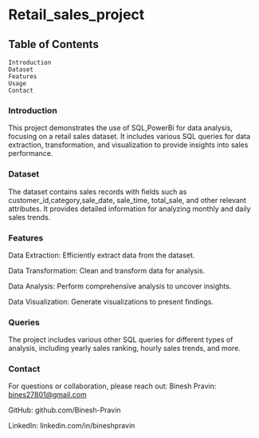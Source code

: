 # Retail_sales_project
## Table of Contents
    Introduction
    Dataset
    Features
    Usage
    Contact
### Introduction
This project demonstrates the use of SQL,PowerBi for data analysis, focusing on a retail sales dataset. It includes various SQL queries for data extraction, transformation, and visualization to provide insights into sales performance.

### Dataset
The dataset contains sales records with fields such as customer_id,category,sale_date, sale_time, total_sale, and other relevant attributes. It provides detailed information for analyzing monthly and daily sales trends.

### Features
Data Extraction: Efficiently extract data from the dataset.

Data Transformation: Clean and transform data for analysis.

Data Analysis: Perform comprehensive analysis to uncover insights.

Data Visualization: Generate visualizations to present findings.

### Queries
The project includes various other SQL queries for different types of analysis, including yearly sales ranking, hourly sales trends, and more.

### Contact
For questions or collaboration, please reach out:
Binesh Pravin: bines27801@gmail.com

GitHub: github.com/Binesh-Pravin

LinkedIn: linkedin.com/in/bineshpravin
